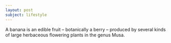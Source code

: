 ```yaml
---
layout: post
subject: lifestyle
---
```

A banana is an edible fruit – botanically a berry – produced by several kinds
of large herbaceous flowering plants in the genus Musa.
